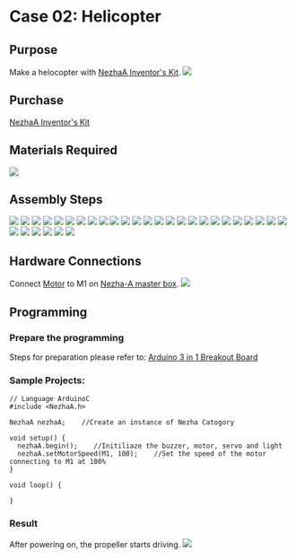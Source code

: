 # Case 02: Helicopter 
## Purpose
Make a helocopter with [NezhaA Inventor's Kit](https://www.elecfreaks.com/elecfreaks-nezha-a-inventor-s-kit-for-arduino.html). 
![](./images/neza-a-case-02-01.png)

## Purchase 
 [NezhaA Inventor's Kit](https://www.elecfreaks.com/elecfreaks-nezha-a-inventor-s-kit-for-arduino.html)

## Materials Required
![](./images/neza-a-case-02-02.png)
## Assembly Steps
![](./images/neza-a-step-02-01.png)
![](./images/neza-a-step-02-02.png)
![](./images/neza-a-step-02-03.png)
![](./images/neza-a-step-02-04.png)
![](./images/neza-a-step-02-05.png)
![](./images/neza-a-step-02-06.png)
![](./images/neza-a-step-02-07.png)
![](./images/neza-a-step-02-08.png)
![](./images/neza-a-step-02-09.png)
![](./images/neza-a-step-02-10.png)
![](./images/neza-a-step-02-11.png)
![](./images/neza-a-step-02-12.png)
![](./images/neza-a-step-02-13.png)
![](./images/neza-a-step-02-14.png)
![](./images/neza-a-step-02-15.png)
![](./images/neza-a-step-02-16.png)
![](./images/neza-a-step-02-17.png)
![](./images/neza-a-step-02-18.png)
![](./images/neza-a-step-02-19.png)
![](./images/neza-a-step-02-20.png)
![](./images/neza-a-step-02-21.png)
![](./images/neza-a-step-02-22.png)
![](./images/neza-a-step-02-23.png)
![](./images/neza-a-step-02-24.png)
![](./images/neza-a-step-02-25.png)
![](./images/neza-a-step-02-26.png)
![](./images/neza-a-step-02-27.png)
![](./images/neza-a-step-02-28.png)
![](./images/neza-a-step-02-29.png)
![](./images/neza-a-step-02-30.png)
![](./images/neza-a-step-02-31.png)
## Hardware Connections
Connect [Motor](https://www.elecfreaks.com/geekservo-motor-2kg-compatible-with-lego.html) to M1 on [Nezha-A master box](https://www.elecfreaks.com/arduino-3-in-1-master-control-box.html). 
![](./images/neza-a-case-02-03.png)

## Programming
### Prepare the programming

Steps for preparation please refer to: [Arduino 3 in 1 Breakout Board](https://www.elecfreaks.com/learn-en/Arduino-3-in-1-box/Arduino-3-in-1-box.html)

### Sample Projects:
```
// Language ArduinoC
#include <NezhaA.h>

NezhaA nezhaA;    //Create an instance of Nezha Catogory

void setup() {
  nezhaA.begin();    //Initiliaze the buzzer, motor, servo and light
  nezhaA.setMotorSpeed(M1, 100);    //Set the speed of the motor connecting to M1 at 100%
}

void loop() {

}

```

### Result
After powering on, the propeller starts driving. 
![](./images/neza-a-case-02-04.gif)